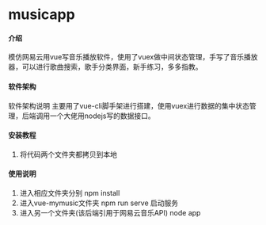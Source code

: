 # musicapp

#### 介绍
模仿网易云用vue写音乐播放软件，使用了vuex做中间状态管理，手写了音乐播放器，可以进行歌曲搜索，歌手分类界面，新手练习，多多指教。

#### 软件架构
软件架构说明
主要用了vue-cli脚手架进行搭建，使用vuex进行数据的集中状态管理，后端调用一个大佬用nodejs写的数据接口。

#### 安装教程

1.  将代码两个文件夹都拷贝到本地


#### 使用说明

1.  进入相应文件夹分别 npm install
2.  进入vue-mymusic文件夹 npm run serve 启动服务
3.  进入另一个文件夹(该后端引用于网易云音乐API) node app
